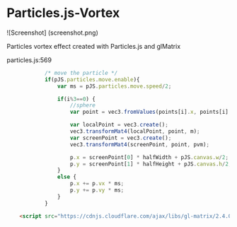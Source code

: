 # Particles.js-Vortex

![Screenshot]
(screenshot.png)

Particles vortex effect created with Particles.js and glMatrix

particles.js:569
```javascript
            /* move the particle */
            if(pJS.particles.move.enable){
                var ms = pJS.particles.move.speed/2;

                if(i%3==0) {
                    //sphere
                    var point = vec3.fromValues(points[i].x, points[i].y, points[i].z);

                    var localPoint = vec3.create();
                    vec3.transformMat4(localPoint, point, m);
                    var screenPoint = vec3.create();
                    vec3.transformMat4(screenPoint, point, pvm);

                    p.x = screenPoint[0] * halfWidth + pJS.canvas.w/2;
                    p.y = screenPoint[1] * halfHeight + pJS.canvas.h/2;
                }
                else {
                    p.x += p.vx * ms;
                    p.y += p.vy * ms;
                }
            }
```


```html
    <script src="https://cdnjs.cloudflare.com/ajax/libs/gl-matrix/2.4.0/gl-matrix-min.js"></script>

```